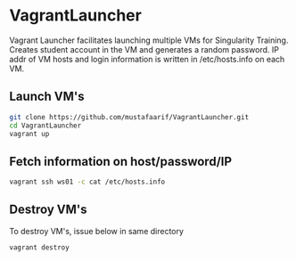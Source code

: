 # VagrantLauncher

Vagrant Launcher facilitates launching multiple VMs for Singularity Training.
Creates student account in the VM and generates a random password.
IP addr of VM hosts and login information is written in /etc/hosts.info on each VM.

## Launch VM's
```sh
git clone https://github.com/mustafaarif/VagrantLauncher.git
cd VagrantLauncher
vagrant up
```

## Fetch information on host/password/IP
```sh
vagrant ssh ws01 -c cat /etc/hosts.info
```
## Destroy VM's
To destroy VM's, issue below in same directory
```sh
vagrant destroy
```

